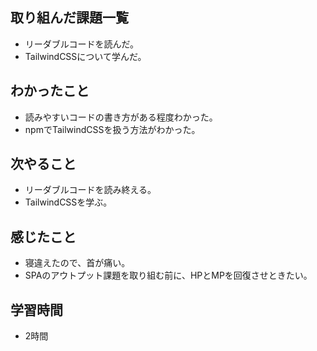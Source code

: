 ## 取り組んだ課題一覧
- リーダブルコードを読んだ。
- TailwindCSSについて学んだ。    

## わかったこと
- 読みやすいコードの書き方がある程度わかった。
- npmでTailwindCSSを扱う方法がわかった。    

## 次やること
- リーダブルコードを読み終える。
- TailwindCSSを学ぶ。

## 感じたこと
- 寝違えたので、首が痛い。
- SPAのアウトプット課題を取り組む前に、HPとMPを回復させときたい。

## 学習時間
- 2時間